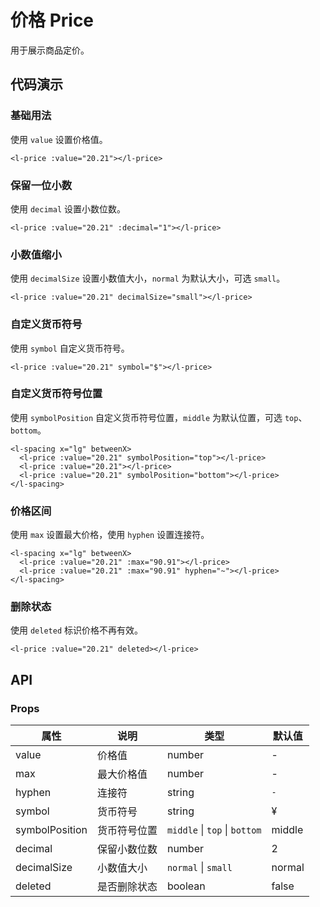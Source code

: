 # 价格 Price

用于展示商品定价。


## 代码演示

### 基础用法

使用 `value` 设置价格值。

<p>
  <l-price :value="20.21"></l-price>
</p>

```vue
<l-price :value="20.21"></l-price>
```

### 保留一位小数

使用 `decimal` 设置小数位数。

<p>
  <l-price :value="20.21" :decimal="1"></l-price>
</p>

```vue
<l-price :value="20.21" :decimal="1"></l-price>
```

### 小数值缩小

使用 `decimalSize` 设置小数值大小，`normal` 为默认大小，可选 `small`。

<p>
  <l-price :value="20.21" decimalSize="small"></l-price>
</p>

```vue
<l-price :value="20.21" decimalSize="small"></l-price>
```

### 自定义货币符号

使用 `symbol` 自定义货币符号。

<p>
  <l-price :value="20.21" symbol="$"></l-price>
</p>

```vue
<l-price :value="20.21" symbol="$"></l-price>
```

### 自定义货币符号位置

使用 `symbolPosition` 自定义货币符号位置，`middle` 为默认位置，可选 `top`、`bottom`。

<p>
  <l-spacing x="lg" betweenX>
    <l-price :value="20.21" symbolPosition="top"></l-price>
    <l-price :value="20.21"></l-price>
    <l-price :value="20.21" symbolPosition="bottom"></l-price>
  </l-spacing>
</p>

```vue
<l-spacing x="lg" betweenX>
  <l-price :value="20.21" symbolPosition="top"></l-price>
  <l-price :value="20.21"></l-price>
  <l-price :value="20.21" symbolPosition="bottom"></l-price>
</l-spacing>
```

### 价格区间

使用 `max` 设置最大价格，使用 `hyphen` 设置连接符。

<p>
  <l-spacing x="lg" betweenX>
    <l-price :value="20.21" :max="90.91"></l-price>
    <l-price :value="20.21" :max="90.91" hyphen="~"></l-price>
  </l-spacing>
</p>

```vue
<l-spacing x="lg" betweenX>
  <l-price :value="20.21" :max="90.91"></l-price>
  <l-price :value="20.21" :max="90.91" hyphen="~"></l-price>
</l-spacing>
```

### 删除状态

使用 `deleted` 标识价格不再有效。

<p>
  <l-price :value="20.21" deleted></l-price>
</p>

```vue
<l-price :value="20.21" deleted></l-price>
```


## API

### Props

属性 | 说明     | 类型   | 默认值
-----|----------|--------|--------
value | 价格值 | number | -
max | 最大价格值 | number | -
hyphen | 连接符 | string | `-`
symbol | 货币符号 | string | ¥
symbolPosition | 货币符号位置 | `middle` \| `top` \| `bottom` | middle
decimal | 保留小数位数 | number | 2
decimalSize | 小数值大小 | `normal` \| `small` | normal
deleted | 是否删除状态 | boolean | false
